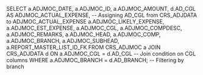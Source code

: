 SELECT 
    a.ADJMOC_DATE,
    a.ADJMOC_ID,
    a.ADJMOC_AMOUNT,
    d.AD_CGL AS ADJMOC_ACTUAL_EXPENSE, -- Assigning AD_CGL from CRS_ADJDATA to ADJMOC_ACTUAL_EXPENSE
    a.ADJMOC_LIKELY_EXPENSE,
    a.ADJMOC_EST_EXPENSE,
    a.ADJMOC_CGL,
    a.ADJMOC_COMPDESC,
    a.ADJMOC_REMARKS,
    a.ADJMOC_HEAD,
    a.ADJMOC_COMP,
    a.ADJMOC_BRANCH,
    a.ADJMOC_SUBHEAD,
    a.REPORT_MASTER_LIST_ID_FK
FROM CRS_ADJMOC a
JOIN CRS_ADJDATA d ON a.ADJMOC_CGL = d.AD_CGL -- Join condition on CGL columns
WHERE a.ADJMOC_BRANCH = d.AD_BRANCH; -- Filtering by branch